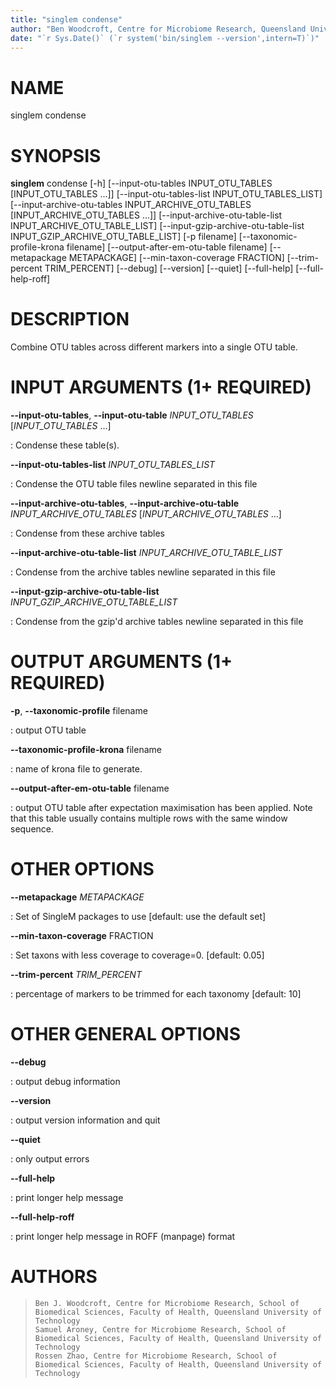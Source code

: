 ```yaml
---
title: "singlem condense"
author: "Ben Woodcroft, Centre for Microbiome Research, Queensland University of Technology"
date: "`r Sys.Date()` (`r system('bin/singlem --version',intern=T)`)"
---
```

NAME
====

singlem condense

SYNOPSIS
========

**singlem** condense [-h] [\--input-otu-tables INPUT_OTU_TABLES
[INPUT_OTU_TABLES \...]] [\--input-otu-tables-list
INPUT_OTU_TABLES_LIST] [\--input-archive-otu-tables
INPUT_ARCHIVE_OTU_TABLES [INPUT_ARCHIVE_OTU_TABLES \...]]
[\--input-archive-otu-table-list INPUT_ARCHIVE_OTU_TABLE_LIST]
[\--input-gzip-archive-otu-table-list
INPUT_GZIP_ARCHIVE_OTU_TABLE_LIST] [-p filename]
[\--taxonomic-profile-krona filename] [\--output-after-em-otu-table
filename] [\--metapackage METAPACKAGE] [\--min-taxon-coverage
FRACTION] [\--trim-percent TRIM_PERCENT] [\--debug] [\--version]
[\--quiet] [\--full-help] [\--full-help-roff]

DESCRIPTION
===========

Combine OTU tables across different markers into a single OTU table.

INPUT ARGUMENTS (1+ REQUIRED)
=============================

**\--input-otu-tables**, **\--input-otu-table** *INPUT_OTU_TABLES* [*INPUT_OTU_TABLES* \...]

:   Condense these table(s).

**\--input-otu-tables-list** *INPUT_OTU_TABLES_LIST*

:   Condense the OTU table files newline separated in this file

**\--input-archive-otu-tables**, **\--input-archive-otu-table** *INPUT_ARCHIVE_OTU_TABLES* [*INPUT_ARCHIVE_OTU_TABLES* \...]

:   Condense from these archive tables

**\--input-archive-otu-table-list** *INPUT_ARCHIVE_OTU_TABLE_LIST*

:   Condense from the archive tables newline separated in this file

**\--input-gzip-archive-otu-table-list** *INPUT_GZIP_ARCHIVE_OTU_TABLE_LIST*

:   Condense from the gzip\'d archive tables newline separated in this
    file

OUTPUT ARGUMENTS (1+ REQUIRED)
==============================

**-p**, **\--taxonomic-profile** filename

:   output OTU table

**\--taxonomic-profile-krona** filename

:   name of krona file to generate.

**\--output-after-em-otu-table** filename

:   output OTU table after expectation maximisation has been applied.
    Note that this table usually contains multiple rows with the same
    window sequence.

OTHER OPTIONS
=============

**\--metapackage** *METAPACKAGE*

:   Set of SingleM packages to use [default: use the default set]

**\--min-taxon-coverage** FRACTION

:   Set taxons with less coverage to coverage=0. [default: 0.05]

**\--trim-percent** *TRIM_PERCENT*

:   percentage of markers to be trimmed for each taxonomy [default:
    10]

OTHER GENERAL OPTIONS
=====================

**\--debug**

:   output debug information

**\--version**

:   output version information and quit

**\--quiet**

:   only output errors

**\--full-help**

:   print longer help message

**\--full-help-roff**

:   print longer help message in ROFF (manpage) format

AUTHORS
=======

>     Ben J. Woodcroft, Centre for Microbiome Research, School of Biomedical Sciences, Faculty of Health, Queensland University of Technology
>     Samuel Aroney, Centre for Microbiome Research, School of Biomedical Sciences, Faculty of Health, Queensland University of Technology
>     Rossen Zhao, Centre for Microbiome Research, School of Biomedical Sciences, Faculty of Health, Queensland University of Technology
